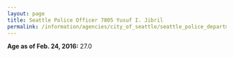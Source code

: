 ```yaml
---
layout: page
title: Seattle Police Officer 7805 Yusuf I. Jibril
permalink: /information/agencies/city_of_seattle/seattle_police_department/copbook/7805/
---
```


**Age as of Feb. 24, 2016:** 27.0
